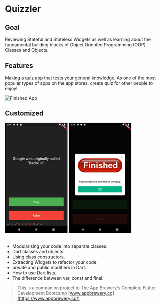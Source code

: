 
# Quizzler 

## Goal

Reviewing Stateful and Stateless Widgets as well as learning about the fundamental building blocks of Object Oriented Programming (OOP) - Classes and Objects. 


## Features

Making a quiz app that tests your general knowledge. As one of the most popular types of apps on the app stores, create quiz for other people to enjoy!

![Finished App](https://github.com/londonappbrewery/Images/blob/master/quizzler-demo.gif)

## Customized
<img src="images/quizler_img1.png" width="200px"> <img src="images/quizler_img2.png" width="200px">


## 

- Modularising your code into separate classes.
- Dart classes and objects.
- Using class constructors.
- Extracting Widgets to refactor your code.
- private and public modifiers in Dart.
- How to use Dart lists.
- The difference between var, const and final.




>This is a companion project to The App Brewery's Complete Flutter Development Bootcamp [www.appbrewery.co](https://www.appbrewery.co/)

